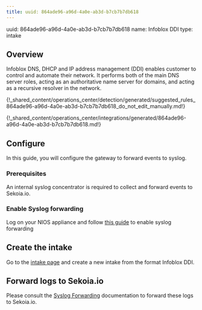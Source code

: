 ```yaml
---
title: uuid: 864ade96-a96d-4a0e-ab3d-b7cb7b7db618
---
```


uuid: 864ade96-a96d-4a0e-ab3d-b7cb7b7db618
name: Infoblox DDI
type: intake

## Overview

Infoblox DNS, DHCP and IP address management (DDI) enables customer to control and automate their network. It performs both of the main DNS server roles, acting as an authoritative name server for domains, and acting as a recursive resolver in the network.


{!_shared_content/operations_center/detection/generated/suggested_rules_864ade96-a96d-4a0e-ab3d-b7cb7b7db618_do_not_edit_manually.md!}

{!_shared_content/operations_center/integrations/generated/864ade96-a96d-4a0e-ab3d-b7cb7b7db618.md!}

## Configure

In this guide, you will configure the gateway to forward events to syslog.

### Prerequisites

An internal syslog concentrator is required to collect and forward events to Sekoia.io.

### Enable Syslog forwarding

Log on your NIOS appliance and follow [this guide](https://docs.infoblox.com/space/NAG8/22252249/Using+a+Syslog+Server) to enable syslog forwarding

## Create the intake

Go to the [intake page](https://app.sekoia.io/operations/intakes) and create a new intake from the format Infoblox DDI.


## Forward logs to Sekoia.io

Please consult the [Syslog Forwarding](../../../ingestion_methods/sekoiaio_forwarder/) documentation to forward these logs to Sekoia.io.
